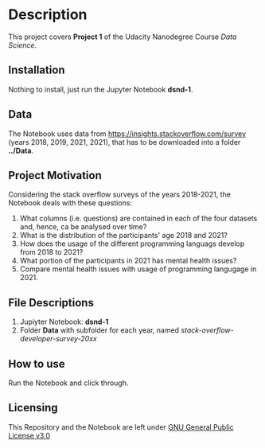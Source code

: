 # Description
This project covers **Project 1** of the Udacity Nanodegree Course _Data Science_.

## Installation
Nothing to install, just run the Jupyter Notebook **dsnd-1**.

## Data
The Notebook uses data from https://insights.stackoverflow.com/survey (years 2018, 2019, 2021, 2021), that has to be downloaded into a folder **../Data**.

## Project Motivation
Considering the stack overflow surveys of the years 2018-2021, the Notebook deals with these questions:
1. What columns (i.e. questions) are contained in each of the four datasets and, hence, ca be analysed over time?
2. What is the distribution of the participants' age 2018 and 2021?
3. How does the usage of the different programming languags develop from 2018 to 2021?
4. What portion of the participants in 2021 has mental health issues?
5. Compare mental health issues with usage of programming langugage in 2021.

## File Descriptions
1. Jupiyter Notebook: **dsnd-1**
2. Folder **Data** with subfolder for each year, named _stack-overflow-developer-survey-20xx_

## How to use
Run the Notebook and click through.

## Licensing
This Repository and the Notebook are left under [GNU General Public License v3.0](https://github.com/lugalbandaw/dsnd-1/blob/54409bbb662b73e5a9a0ebab4f23b6a3f52e9b78/LICENSE)
